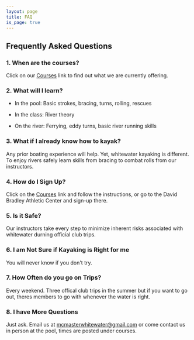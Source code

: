```yaml
---
layout: page
title: FAQ
is_page: true
---
```

## Frequently Asked Questions

 
### 1. When are the courses?
 
Click on our [Courses](course.html) link to find out what we are currently offering.
 
### 2. What will I learn?
 
- In the pool: Basic strokes, bracing, turns, rolling, rescues
 
- In the class: River theory
 
- On the river: Ferrying, eddy turns, basic river running skills
 
### 3. What if I already know how to kayak?

Any prior boating experience will help. Yet, whitewater kayaking is different. To enjoy rivers safely learn skills from bracing to combat rolls from our instructors.
 
### 4. How do I Sign Up? 
 
Click on the [Courses](course.html) link and follow the instructions, or go to the David Bradley Athletic Center and sign-up there.
 
### 5. Is it Safe?
 
Our instructors take every step to minimize inherent risks associated with whitewater durning official club trips. 
 
### 6. I am Not Sure if Kayaking is Right for me
 
You will never know if you don't try. 
 
### 7. How Often do you go on Trips?
 
Every weekend. Three offical club trips in the summer but if you want to go out, theres members to go with whenever the water is right.
 
### 8. I have More Questions
 
Just ask. Email us at mcmasterwhitewater@gmail.com or come contact us in person at the pool, times are posted under courses.
